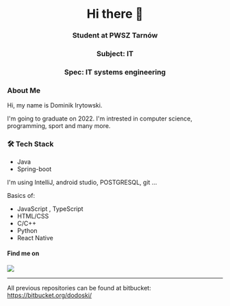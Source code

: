 <h1 align="center">Hi there 👋</h1>

<h3 align="center">Student at PWSZ Tarnów</h3>
<h3 align="center">Subject: IT</h3>
<h3 align="center">Spec: IT systems engineering</h3>

<h3> About Me </h3>
Hi, my name is Dominik Irytowski.

I'm going to graduate on 2022. I'm intrested in computer science, programming, sport and many more.


<h3>🛠 Tech Stack</h3>

- Java
- Spring-boot

I'm using IntelliJ, android studio, POSTGRESQL, git ...

Basics of:
- JavaScript , TypeScript
- HTML/CSS
- C/C++
- Python
- React Native

<h4>Find me on</h4>
<a href="https://www.linkedin.com/in/dominik-irytowski-04a58b212/"><img src="https://img.shields.io/badge/LinkedIn-0077B5?style=for-the-badge&logo=linkedin&logoColor=white" /></a>


***
All previous repositories can be found at bitbucket: 
https://bitbucket.org/dodoski/
